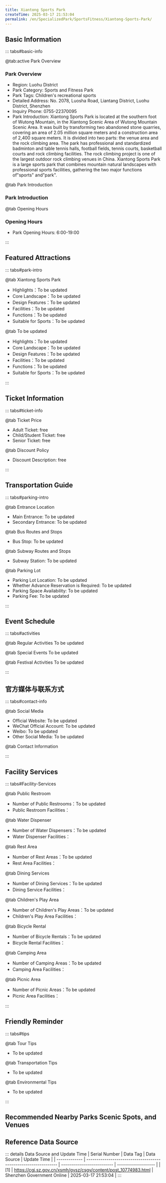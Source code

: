 ```yaml
---
title: Xiantong Sports Park
createTime: 2025-03-17 21:53:04
permalink: /en/SpecializedPark/SportsFitness/Xiantong-Sports-Park/
---
```



<script setup>
import ImageSwiper from '/.vuepress/theme/components/ImageSwiper.vue'
// 轮播图数据
const swiperItems = [
    {
                link: 'https://cgj.sz.gov.cn/img/4/4005/4005849/10774983.jpg',
                title: 'Xiantong Sports Park',
                description: '',
                author: 'Shenzhen Government Online',
                date: '2025/03/17'
                },
  {
                link: 'https://cgj.sz.gov.cn/img/4/4005/4005849/10774983.jpg',
                title: 'Xiantong Sports Park',
                description: '',
                author: 'Shenzhen Government Online',
                date: '2025/03/17'
                }
]
// 配置项
const swiperConfig = {
  height: 500,
  showInfo: true
}
</script>
<!-- 轮播图组件 -->
<ImageSwiper :items="swiperItems" :config="swiperConfig" />



## Basic Information

::: tabs#basic-info

@tab:active Park Overview
### Park Overview
- Region: Luohu District
- Park Category: Sports and Fitness Park
- Park Tags: Children's recreational sports
- Detailed Address: No. 2078, Luosha Road, Liantang District, Luohu District, Shenzhen
- Inquiry Phone: 0755-22370095
- Park Introduction: Xiantong Sports Park is located at the southern foot of Wutong Mountain, in the Xiantong Scenic Area of Wutong Mountain Scenic Area. It was built by transforming two abandoned stone quarries, covering an area of 2.05 million square meters and a construction area of 2,400 square meters. It is divided into two parts: the venue area and the rock climbing area. The park has professional and standardized badminton and table tennis halls, football fields, tennis courts, basketball courts and rock climbing facilities. The rock climbing project is one of the largest outdoor rock climbing venues in China. Xiantong Sports Park is a large sports park that combines mountain natural landscapes with professional sports facilities, gathering the two major functions of"sports" and"park".

@tab Park Introduction
### Park Introduction
@tab Opening Hours
### Opening Hours
- Park Opening Hours: 6:00-19:00

:::

## Featured Attractions

::: tabs#park-intro

@tab Xiantong Sports Park
<ImageCard
image="https://cgj.sz.gov.cn/images/index20230710_1.png"
    title="Xiantong Sports Park"
    description=""
    date=""
    author="Shenzhen Government Online"
/>


- Highlights：To be updated
- Core Landscape：To be updated
- Design Features：To be updated
- Facilities：To be updated
- Functions：To be updated
- Suitable for Sports：To be updated

@tab To be updated
<ImageCard
image="https://cgj.sz.gov.cn/images/index20230710_1.png"
    title="Xiantong Sports Park"
    description=""
    date=""
    author="Shenzhen Government Online"
/>


- Highlights：To be updated
- Core Landscape：To be updated
- Design Features：To be updated
- Facilities：To be updated
- Functions：To be updated
- Suitable for Sports：To be updated

:::

## Ticket Information

::: tabs#ticket-info

@tab Ticket Price
- Adult Ticket: free
- Child/Student Ticket: free
- Senior Ticket: free

@tab Discount Policy
- Discount Description: free

:::

## Transportation Guide

::: tabs#parking-intro

@tab Entrance Location
- Main Entrance: To be updated
- Secondary Entrance: To be updated

@tab Bus Routes and Stops
- Bus Stop: To be updated

@tab Subway Routes and Stops
- Subway Station: To be updated

@tab Parking Lot
- Parking Lot Location: To be updated
- Whether Advance Reservation is Required: To be updated
- Parking Space Availability: To be updated
- Parking Fee: To be updated

:::

## Event Schedule

::: tabs#activities

@tab Regular Activities
To be updated

@tab Special Events
To be updated

@tab Festival Activities
To be updated

:::

## 官方媒体与联系方式

::: tabs#contact-info

@tab Social Media
- Official Website: To be updated
- WeChat Official Account: To be updated
- Weibo: To be updated
- Other Social Media: To be updated

@tab Contact Information

:::

## Facility Services

::: tabs#Facility-Services

@tab Public Restroom
- Number of Public Restrooms：To be updated
- Public Restroom Facilities：

@tab Water Dispenser
- Number of Water Dispensers：To be updated
- Water Dispenser Facilities：

@tab Rest Area
- Number of Rest Areas：To be updated
- Rest Area Facilities：

@tab Dining Services
- Number of Dining Services：To be updated
- Dining Service Facilities：

@tab Children's Play Area
- Number of Children's Play Areas：To be updated
- Children's Play Area Facilities：

@tab Bicycle Rental
- Number of Bicycle Rentals：To be updated
- Bicycle Rental Facilities：

@tab Camping Area
- Number of Camping Areas：To be updated
- Camping Area Facilities：

@tab Picnic Area
- Number of Picnic Areas：To be updated
- Picnic Area Facilities：

:::

## Friendly Reminder

::: tabs#tips

@tab Tour Tips
- To be updated

@tab Transportation Tips
- To be updated

@tab Environmental Tips
- To be updated

:::

## Recommended Nearby Parks Scenic Spots, and Venues

<CardGrid>
  <ImageCard
        image="https://cgj.sz.gov.cn/img/4/4005/4005850/10774984.jpg"
        title="Kengzi Community Park"
        description="Kengzi Park is located in the Shaliyuan residential area of Xiuxin Community. It was built before 2010 and now has a total area of 33,191 square meters. Among t"
        href="/en/ComprehensivePark/Kengzi Community Park"
        author="Shenzhen Government Online"
        date="2025/01/02"
      />
      <ImageCard
        image="https://cgj.sz.gov.cn/img/4/4005/4005850/10774984.jpg"
        title="Kengzi Community Park"
        description="Kengzi Park is located in the Shaliyuan residential area of Xiuxin Community. It was built before 2010 and now has a total area of 33,191 square meters. Among t"
        href="/en/ComprehensivePark/Kengzi Community Park"
        author="Shenzhen Government Online"
        date="2025/01/02"
      />
    </CardGrid>


## Reference Data Source

::: details Data Source and Update Time
| Serial Number | Data Tag                                                        | Data Source                | Update Time         |
| ------------- | --------------------------------------------------------------- | -------------------------- | ------------------- |
| [1]           | https://cgj.sz.gov.cn/xsmh/gysz/csgy/content/post_10774983.html | Shenzhen Government Online | 2025-03-17 21:53:04 |
:::

